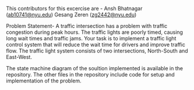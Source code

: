 This contributors for this excercise are - 
Ansh Bhatnagar (ab10741@nyu.edu)
Gesang Zeren (zg2442@nyu.edu)

Problem Statement-
A traffic intersection has a problem with traffic congestion during peak hours. The traffic lights are 
poorly timed, causing long wait times and traffic jams. Your task is to implement a traffic light 
control system that will reduce the wait time for drivers and improve traffic flow. The traffic 
light system consists of two intersections, North-South and East-West.

The state machine diagram of the soultion implemented is available in the repository. The other files in the repository include code for setup and implementation of the problem.
